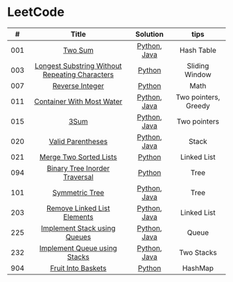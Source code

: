 # LeetCode
| #        | Title    |   Solution     |   tips     |
| :--------:   | :-----:   |  :------: |  :------: |
|   001      |   [Two Sum](https://leetcode.com/problems/two-sum/) |    [Python](./Python/001_twoSum.py), [Java](./Java/001_Two_Sum.java) |  Hash Table  |
|   003      |   [Longest Substring Without Repeating Characters](https://leetcode.com/problems/longest-substring-without-repeating-characters/) |    [Python](./Python/003_Longest_Substring_Without_Repeating_Characters.py)|  Sliding Window  |
|   007      |   [Reverse Integer](https://leetcode.com/problems/reverse-integer/) |    [Python](./Python/007_Reverse_Integer.py)|  Math  |
|   011      |   [Container With Most Water](https://leetcode.com/problems/container-with-most-water/) |    [Python](./Python/011_Container_With_Most_Water.py), [Java](./Java/011_Container_With_Most_Water.java) |   Two pointers, Greedy  |
|   015      |   [3Sum](https://leetcode.com/problems/3sum/) |    [Python](./Python/015_3Sum.py), [Java](./Java/015_3Sum.java) |   Two pointers  |
|   020      |   [Valid Parentheses](https://leetcode.com/problems/valid-parentheses/) |    [Python](./Python/020_Valid_Parentheses.py), [Java](./Java/020_Valid_Parentheses.java) |  Stack  |
|   021      |   [Merge Two Sorted Lists](https://leetcode.com/problems/merge-two-sorted-lists/) |    [Python](./Python/021_Merge_Two_Sorted_Lists.py) |   Linked List  |
|   094      |   [Binary Tree Inorder Traversal](https://leetcode.com/problems/binary-tree-inorder-traversal/) |    [Python](./Python/094_Binary_Tree_Inorder_Traversal.py) |  Tree  |
|   101      |   [Symmetric Tree](https://leetcode.com/problems/symmetric-tree/) |    [Python](./Python/101_Symmetric_Tree.py), [Java](./Java/101_Symmetric_Tree.java) |  Tree  |
|   203      |   [Remove Linked List Elements](https://leetcode.com/problems/remove-linked-list-elements/) |    [Python](./Python/203_Remove_Linked_List_Elements.py), [Java](./Java/203_Remove_Linked_List_Elements.java) |   Linked List  |
|   225      |   [Implement Stack using Queues](https://leetcode.com/problems/implement-stack-using-queues/) |    [Python](./Python/225_Implement_Stack_Using_Queues.py), [Java](./Java/225_Implement_Stack_Using_Queues.java) |  Queue  |
|   232      |   [Implement Queue using Stacks](https://leetcode.com/problems/implement-queue-using-stacks/) |    [Python](./Python/232_Implement_Queue_Using_Stacks.py), [Java](./Java/232_Implement_Queue_Using_Stacks.java) |  Two Stacks  |
|   904      |   [Fruit Into Baskets](https://leetcode.com/problems/fruit-into-baskets/) |    [Python](./Python/904_Fruit_Into_Baskets.py) |  HashMap  |
